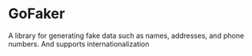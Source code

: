 # GoFaker
A library for generating fake data such as names, addresses, and phone numbers. And supports internationalization
